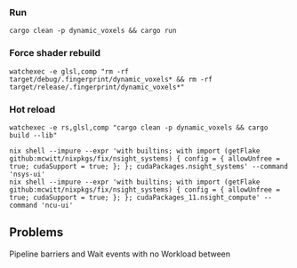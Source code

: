 


### Run
```shell
cargo clean -p dynamic_voxels && cargo run
```

### Force shader rebuild
```shell
watchexec -e glsl,comp "rm -rf target/debug/.fingerprint/dynamic_voxels* && rm -rf target/release/.fingerprint/dynamic_voxels*"
```

### Hot reload
```shell
watchexec -e rs,glsl,comp "cargo clean -p dynamic_voxels && cargo build --lib"
```

```shell 
nix shell --impure --expr 'with builtins; with import (getFlake github:mcwitt/nixpkgs/fix/nsight_systems) { config = { allowUnfree = true; cudaSupport = true; }; }; cudaPackages.nsight_systems' --command 'nsys-ui'
nix shell --impure --expr 'with builtins; with import (getFlake github:mcwitt/nixpkgs/fix/nsight_systems) { config = { allowUnfree = true; cudaSupport = true; }; }; cudaPackages_11.nsight_compute' --command 'ncu-ui'
```

## Problems
Pipeline barriers and Wait events with no Workload between